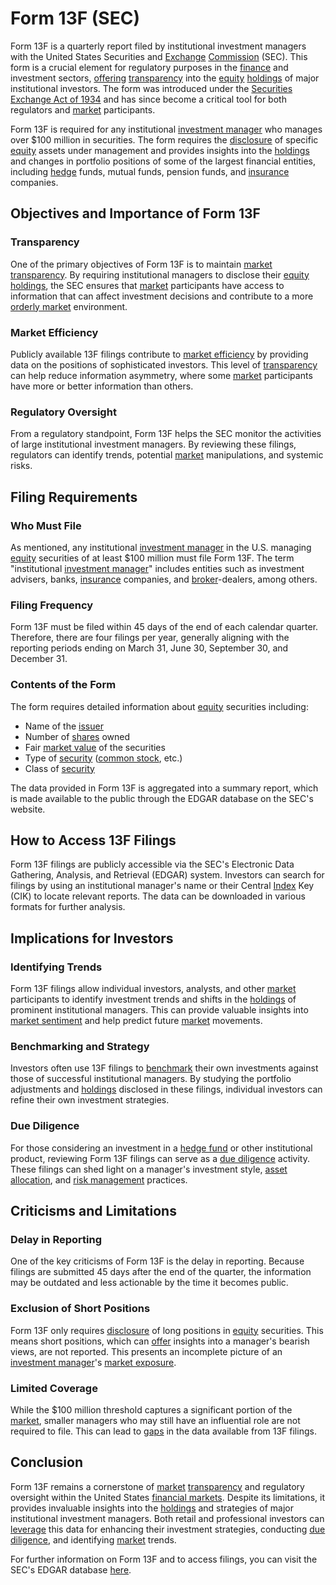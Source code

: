 # Form 13F (SEC)

Form 13F is a quarterly report filed by institutional investment managers with the United States Securities and [Exchange](../e/exchange.md) [Commission](../c/commission.md) (SEC). This form is a crucial element for regulatory purposes in the [finance](../f/finance.md) and investment sectors, [offering](../o/offering.md) [transparency](../t/transparency.md) into the [equity](../e/equity.md) [holdings](../h/holdings.md) of major institutional investors. The form was introduced under the [Securities Exchange Act of 1934](../s/securities_exchange_act_of_1934.md) and has since become a critical tool for both regulators and [market](../m/market.md) participants.

Form 13F is required for any institutional [investment manager](../i/investment_manager.md) who manages over $100 million in securities. The form requires the [disclosure](../d/disclosure.md) of specific [equity](../e/equity.md) assets under management and provides insights into the [holdings](../h/holdings.md) and changes in portfolio positions of some of the largest financial entities, including [hedge](../h/hedge.md) funds, mutual funds, pension funds, and [insurance](../i/insurance.md) companies.

## Objectives and Importance of Form 13F

### Transparency
One of the primary objectives of Form 13F is to maintain [market](../m/market.md) [transparency](../t/transparency.md). By requiring institutional managers to disclose their [equity](../e/equity.md) [holdings](../h/holdings.md), the SEC ensures that [market](../m/market.md) participants have access to information that can affect investment decisions and contribute to a more [orderly market](../o/orderly_market.md) environment.

### Market Efficiency
Publicly available 13F filings contribute to [market efficiency](../m/market_efficiency.md) by providing data on the positions of sophisticated investors. This level of [transparency](../t/transparency.md) can help reduce information asymmetry, where some [market](../m/market.md) participants have more or better information than others.

### Regulatory Oversight
From a regulatory standpoint, Form 13F helps the SEC monitor the activities of large institutional investment managers. By reviewing these filings, regulators can identify trends, potential [market](../m/market.md) manipulations, and systemic risks.

## Filing Requirements

### Who Must File
As mentioned, any institutional [investment manager](../i/investment_manager.md) in the U.S. managing [equity](../e/equity.md) securities of at least $100 million must file Form 13F. The term "institutional [investment manager](../i/investment_manager.md)" includes entities such as investment advisers, banks, [insurance](../i/insurance.md) companies, and [broker](../b/broker.md)-dealers, among others.

### Filing Frequency
Form 13F must be filed within 45 days of the end of each calendar quarter. Therefore, there are four filings per year, generally aligning with the reporting periods ending on March 31, June 30, September 30, and December 31.

### Contents of the Form
The form requires detailed information about [equity](../e/equity.md) securities including:
  - Name of the [issuer](../i/issuer.md)
  - Number of [shares](../s/shares.md) owned
  - Fair [market value](../m/market_value.md) of the securities
  - Type of [security](../s/security.md) ([common stock](../c/common_stock.md), etc.)
  - Class of [security](../s/security.md) 

The data provided in Form 13F is aggregated into a summary report, which is made available to the public through the EDGAR database on the SEC's website.

## How to Access 13F Filings

Form 13F filings are publicly accessible via the SEC's Electronic Data Gathering, Analysis, and Retrieval (EDGAR) system. Investors can search for filings by using an institutional manager's name or their Central [Index](../i/index_instrument.md) Key (CIK) to locate relevant reports. The data can be downloaded in various formats for further analysis.

## Implications for Investors

### Identifying Trends
Form 13F filings allow individual investors, analysts, and other [market](../m/market.md) participants to identify investment trends and shifts in the [holdings](../h/holdings.md) of prominent institutional managers. This can provide valuable insights into [market sentiment](../m/market_sentiment.md) and help predict future [market](../m/market.md) movements.

### Benchmarking and Strategy
Investors often use 13F filings to [benchmark](../b/benchmark.md) their own investments against those of successful institutional managers. By studying the portfolio adjustments and [holdings](../h/holdings.md) disclosed in these filings, individual investors can refine their own investment strategies.

### Due Diligence
For those considering an investment in a [hedge fund](../h/hedge_fund.md) or other institutional product, reviewing Form 13F filings can serve as a [due diligence](../d/due_diligence.md) activity. These filings can shed light on a manager's investment style, [asset allocation](../a/asset_allocation.md), and [risk management](../r/risk_management.md) practices.

## Criticisms and Limitations

### Delay in Reporting
One of the key criticisms of Form 13F is the delay in reporting. Because filings are submitted 45 days after the end of the quarter, the information may be outdated and less actionable by the time it becomes public.

### Exclusion of Short Positions
Form 13F only requires [disclosure](../d/disclosure.md) of long positions in [equity](../e/equity.md) securities. This means short positions, which can [offer](../o/offer.md) insights into a manager's bearish views, are not reported. This presents an incomplete picture of an [investment manager](../i/investment_manager.md)'s [market exposure](../m/market_exposure.md).

### Limited Coverage
While the $100 million threshold captures a significant portion of the [market](../m/market.md), smaller managers who may still have an influential role are not required to file. This can lead to [gaps](../g/gap.md) in the data available from 13F filings.

## Conclusion

Form 13F remains a cornerstone of [market](../m/market.md) [transparency](../t/transparency.md) and regulatory oversight within the United States [financial markets](../f/financial_market.md). Despite its limitations, it provides invaluable insights into the [holdings](../h/holdings.md) and strategies of major institutional investment managers. Both retail and professional investors can [leverage](../l/leverage.md) this data for enhancing their investment strategies, conducting [due diligence](../d/due_diligence.md), and identifying [market](../m/market.md) trends.

For further information on Form 13F and to access filings, you can visit the SEC's EDGAR database [here](https://www.sec.gov/edgar/searchedgar/form13f.htm).